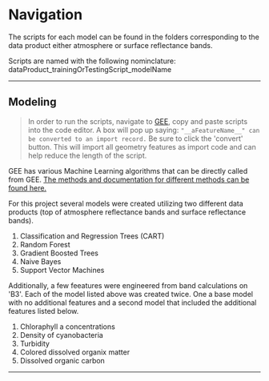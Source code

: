 # Navigation
The scripts for each model can be found in the folders corresponding to the data product either atmosphere or surface reflectance bands. 

Scripts are named with the following nominclature: dataProduct_trainingOrTestingScript_modelName

<hr>

## Modeling

> In order to run the scripts, navigate to [GEE](https://code.earthengine.google.com/#), copy and paste scripts into the code editor. A box will pop up saying: `"__aFeatureName__" can be converted to an import record.` Be sure to click the 'convert' button. This will import all geometry features as import code and can help reduce the length of the script. 

GEE has various Machine Learning algorithms that can be directly called from GEE.  [The methods and documentation for different methods can be found here.](https://developers.google.com/earth-engine/guides/classification)

For this project several models were created utilizing two different data products (top of atmosphere reflectance bands and surface reflectance bands).
1. Classification and Regression Trees (CART) <!--data is split into different feature groups and then subset based on trying to create a homogenous values along the dependent variable (decision trees) -->
2. Random Forest <!-- ensembling method of decision trees by bootstrap sampling the data and splitting into different groups of predictor groups and trying to split the group to create homogenous groups -->
3. Gradient Boosted Trees <!-- similar to random forest but instead of creating multiple trees in parallel, GBT does this sequentially creating weak learners and combining to create a strong learner. the weak learners 'learn' the mistake of the prior model and tries to reduce the residual of the previous tree -->
4. Naive Bayes <!--the independent feature model, that is, the naïve Bayes probability model. The naïve Bayes classifier combines this model with a decision rule. The common rule is to pick the hypothesis that is most probable; this is known as the maximum a posteriori or MAP decision rule. -->
5. Support Vector Machines <!-- tries to seperate each class along a plane and maximizing the distance between each class. -->

Additionally, a few feeatures were engineered from band calculations on 'B3'. 
Each of the model listed above was created twice. One a base model with no additional features and a second model that included the additional features listed below. <!--https://github.com/sentinel-hub/custom-scripts/blob/master/sentinel-2/se2waq/script.js-->
1. Chloraphyll a concentrations
2. Density of cyanobacteria
3. Turbidity
4. Colored dissolved organix matter
5. Dissolved organic carbon

<hr> 
